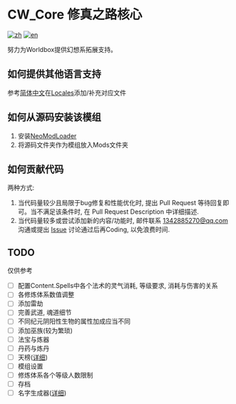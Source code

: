 # CW_Core 修真之路核心

[![zh](https://img.shields.io/badge/zh-简体中文-red.svg)](README.md)
[![en](https://img.shields.io/badge/en-English-green.svg)](README.en.md)

努力为Worldbox提供幻想系拓展支持。

## 如何提供其他语言支持

参考[简体中文](./Locales/cz.json)在[Locales](./Locales)添加/补充对应文件

## 如何从源码安装该模组

1. 安装[NeoModLoader](https://github.com/WorldBoxOpenMods/ModLoader#%E5%AE%89%E8%A3%85%E6%96%B9%E6%B3%95)
2. 将源码文件夹作为模组放入Mods文件夹

## 如何贡献代码

两种方式:

1. 当代码量较少且局限于bug修复和性能优化时, 提出 Pull Request 等待回复即可。当不满足该条件时, 在 Pull Request Description
   中详细描述.
2. 当代码量较多或尝试添加新的内容/功能时, 邮件联系 <1342885270@qq.com>
   沟通或提出 [Issue](https://github.com/inmny/Cultivation-Way-Core/issues/new?assignees=&labels=&projects=&template=feature_request.md&title=)
   讨论通过后再Coding, 以免浪费时间.

## TODO

仅供参考

- [ ] 配置Content.Spells中各个法术的灵气消耗, 等级要求, 消耗与伤害的关系
- [ ] 各修炼体系数值调整
- [ ] 添加雷劫
- [ ] 完善武道, 魂道细节
- [ ] 不同纪元阴阳性生物的属性加成应当不同
- [ ] 添加巫族(较为繁琐)
- [ ] 法宝与炼器
- [ ] 丹药与炼丹
- [ ] 天榜([详细](https://github.com/inmny/Cultivation-Way-Core/blob/main/docs/contents_index/world_top.md))
- [ ] 模组设置
- [ ] 修炼体系各个等级人数限制
- [ ] 存档
- [ ] 名字生成器([详细](https://github.com/inmny/Cultivation-Way-Core/blob/main/docs/contents_index/name_generator.md))
